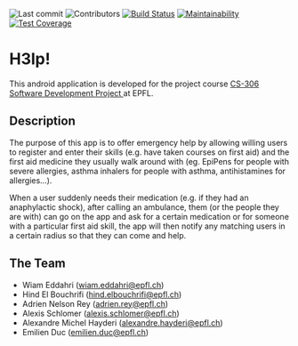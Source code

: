  ![Last commit](https://img.shields.io/github/last-commit/H3LP3RS/HELP)
![Contributors](https://img.shields.io/github/contributors/H3LP3RS/HELP)
[![Build Status](https://api.cirrus-ci.com/github/H3LP3RS/HELP.svg)](https://cirrus-ci.com/github/H3LP3RS/HELP)
[![Maintainability](https://api.codeclimate.com/v1/badges/dbecacba890747624c24/maintainability)](https://codeclimate.com/github/H3LP3RS/HELP/maintainability)
[![Test Coverage](https://api.codeclimate.com/v1/badges/dbecacba890747624c24/test_coverage)](https://codeclimate.com/github/H3LP3RS/HELP/test_coverage)

# H3lp!
 
 This android application is developed for the project course  [CS-306 Software Development Project ](https://dslab.epfl.ch/teaching/sweng/proj) at  EPFL. 

## Description
The purpose of this app is to offer emergency help by allowing willing users to register and enter their skills (e.g. have taken courses on first aid) and the first aid medicine they usually walk around with (eg. EpiPens for people with severe allergies, asthma inhalers for people with asthma, antihistamines for allergies…).

When a user suddenly needs their medication (e.g. if they had an anaphylactic shock), after calling an ambulance, them (or the people they are with) can go on the app and ask for a certain medication or for someone with a particular first aid skill, the app will then notify any matching users in a certain radius so that they can come and help.


## The Team
- Wiam Eddahri (wiam.eddahri@epfl.ch)
- Hind El Bouchrifi (hind.elbouchrifi@epfl.ch)
- Adrien Nelson Rey (adrien.rey@epfl.ch)
- Alexis Schlomer (alexis.schlomer@epfl.ch)
- Alexandre Michel Hayderi (alexandre.hayderi@epfl.ch)
- Emilien Duc (emilien.duc@epfl.ch)
